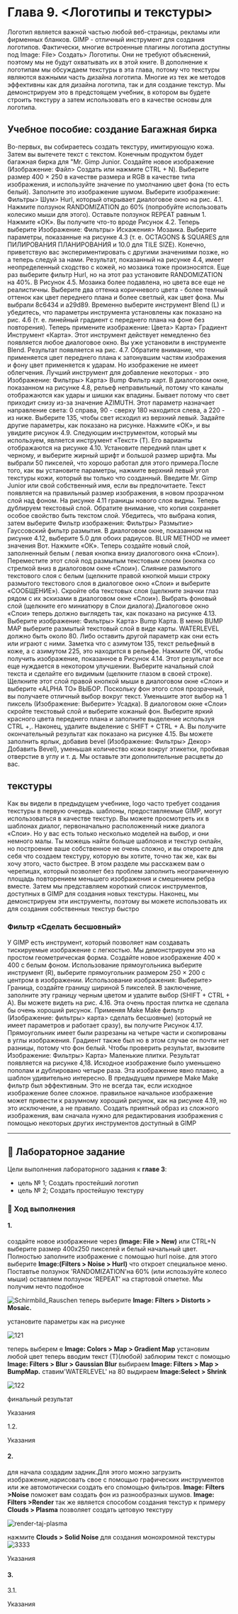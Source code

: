 # Глава 9. <Логотипы и текстуры>
Логотип является важной частью любой веб-страницы,
рекламы или фирменных бланков. GIMP - отличный
инструмент для создания логотипов. Фактически, многие встроенные
плагины логотипа доступны под Image: File>
Создать> Логотипы. Они не требуют объяснений, поэтому мы
не будут охватывать их в этой книге.
В дополнение к логотипам мы обсуждаем текстуры в
эта глава, потому что текстуры являются важными
часть дизайна логотипа. Многие из тех же методов
эффективны как для дизайна логотипа, так и для
создание текстур. Мы демонстрируем это в предстоящем
учебник, в котором вы будете строить текстуру
а затем использовать его в качестве основы для логотипа.

## Учебное пособие: создание Багажная бирка
Во-первых, вы собираетесь создать текстуру, имитирующую
кожа. Затем вы вытечете текст с текстом.
Конечным продуктом будет багажная бирка для "Mr.
Gimp Junior.
Создайте новое изображение (Изображение: Файл> Создать или
нажмите CTRL + N). Выберите размер 400 × 250 в качестве размера
и RGB в качестве типа изображения, и используйте значение по умолчанию
цвет фона (то есть белый).
Заполните это изображение шумом. Выберите изображение:
Фильтры> Шум> Hurl, который открывает диалоговое окно
на рис. 4.1. Нажмите ползунок RANDOMIZATION
до 60% (попробуйте использовать колесико мыши для этого).
Оставьте ползунок REPEAT равным 1.
Нажмите «ОК». Вы получите что-то вроде Рисунок 4.2.
Теперь выберите Изображение: Фильтры> Искажения> Мозаика.
Выберите параметры, показанные на рисунке 4.3
(т. е. OCTAGONS & SQUARES для ПИЛИРОВАНИЯ ПЛАНИРОВАНИЯ
и 10.0 для TILE SIZE). Конечно, приветствую вас
экспериментировать с другими значениями позже, но
а теперь следуй за нами.
Результат, показанный на рисунке 4.4, имеет неопределенный
сходство с кожей, но мозаика тоже
произносятся. Еще раз выберите фильтр Hurl, но на этот раз установите RANDOMIZATION на 40%. В
Рисунок 4.5. Мозаика более подавлена, но
цвета все еще не реалистичны.
Выберите два оттенка коричневого цвета - более темный оттенок
как цвет переднего плана и более светлый, как
цвет фона. Мы выбрали 8c6434 и
a29d89. Временно выберите инструмент Blend (L)
и убедитесь, что параметры инструмента установлены как показано
на рис. 4.6 (т. е. линейный градиент с переднего плана
на фоне без повторения).
Теперь примените изображение: Цвета> Карта> Градиент
Инструмент «Карта». Этот инструмент действует немедленно без
появляется любое диалоговое окно. Вы уже установили
в инструменте Blend. Результат появляется
на рис. 4.7. Обратите внимание, что применяется цвет переднего плана
к затонувшим частям изображения и фону
цвет применяется к ударам.
Но изображение не имеет облегчения. Лучший инструмент для
добавление некоторых - это Изображение: Фильтры> Карта> Bump
Фильтр карт. В диалоговом окне, показанном на рисунке 4.8,
рельеф неправильный, потому что каналы отображаются как
удары и шишки как впадины. Бывает
потому что свет приходит снизу из-за
значение AZIMUTH. Этот параметр назначает
направление света: 0 справа, 90 -
сверху 180 находится слева, а 220 - из
ниже. Выберите 135, чтобы свет исходил из
верхний левый. Задайте другие параметры, как показано на рисунке. Нажмите «ОК», и вы увидите рисунок
4.9.
Следующим инструментом, который мы используем, является инструмент «Текст» (T).
Его варианты отображаются на рисунке 4.10. Установите передний план
цвет к черному, и выберите жирный шрифт
и большой размер шрифта. Мы выбрали 50 пикселей, что
хорошо работал для этого примера.После того, как вы установите параметры, нажмите
верхний левый угол текстуры кожи, который вы
только что созданный. Введите Mr. Gimp Junior или свой собственный
имя, если вы предпочитаете. Текст появляется на
правильный размер изображения, в новом прозрачном
слой над фоном. На рисунке 4.11
границы нового слоя видны.
Теперь дублируем текстовый слой. Обратите внимание, что копия сохраняет особое свойство быть текстом
слой. Убедитесь, что выбрана копия, затем выберите Фильтр изображения: Фильтры> Размытие> Гауссовский фильтр размытия.
В диалоговом окне, показанном на рисунке 4.12, выберите 5.0
для обоих радиусов. BLUR METHOD не имеет значения
Вот. Нажмите «ОК».
Теперь создайте новый слой, заполненный белым (
левая кнопка внизу диалогового окна «Слои»).
Переместите этот слой под размытым текстовым слоем
(кнопка со стрелкой вниз в диалоговом окне «Слои»).
Слияние размытого текстового слоя с белым
(щелкните правой кнопкой мыши строку размытого текстового слоя в
диалоговое окно «Слои» и выберите «СООБЩЕНИЕ»).
Скройте оба текстовых слоя (щелкните значки глаз рядом с их эскизами в диалоговом окне «Слои»). Выбрать
фоновый слой (щелкните его миниатюру в
Слои диалога).Диалоговое окно «Слои» теперь должно выглядеть так, как показано на рисунке
4.13. Выберите изображение: Фильтры> Карта> Bump
Карта. В меню BUMP MAP выберите
размытый текстовый слой в виде карты. WATERLEVEL
должно быть около 80. Либо оставить другой параметр
как они есть или играют с ними. Заметка
что с азимутом 135, текст рельефный
в коже, а с азимутом 225, это
находится в рельефе. Нажмите OK, чтобы получить изображение, показанное в
Рисунок 4.14.
Этот результат все еще нуждается в некотором улучшении.
Выберите начальный слой текста и сделайте его видимым
(щелкните глазом в своей строке). Щелкните этот слой правой кнопкой мыши
в диалоговом окне «Слои» и выберите «ALPHA TO»
ВЫБОР. Поскольку фон этого слоя
прозрачный, вы получаете отличный выбор вокруг
текст. Уменьшите этот выбор на 1 пиксель (Изображение:
Выберите> Усадка).
В диалоговом окне «Слои» скройте текстовый слой и
выберите кожаный фон. Выберите яркий
красного цвета переднего плана и заполните выделение
используя CTRL +,. Наконец, удалите выделение
с SHIFT + CTRL + A. Вы получите окончательный результат
как показано на рисунке 4.15.
Вы можете заполнить ярлык, добавив
bevel (Изображение: Фильтры> Декор> Добавить Bevel), уменьшая
количество кожи вокруг этикетки,
пробивая отверстие в углу и т. д. Мы
оставьте эти дополнительные расцветы до вас.

## текстуры

Как вы видели в предыдущем учебнике,
logo часто требует создания текстуры в первую очередь.
шаблоны, предоставляемые GIMP, могут использоваться в качестве текстур.
Вы можете просмотреть их в шаблонах
диалог, первоначально расположенный ниже диалога «Слои».
Но у вас есть только несколько моделей на выбор, и они немного малы. Ты можешь найти
больше шаблонов и текстур онлайн, но построение
ваше собственное не очень сложно, и вы откроете для себя
что создаем текстуру, которую вы хотите, точно так же, как вы
хочу этого, часто быстрее.
В этом разделе мы расскажем вам о черепицах,
который позволяет без проблем заполнить неограниченную площадь
повторением меньшего изображения и смешением
ребра вместе. Затем мы представляем короткий список
инструментов, доступных в GIMP для создания новых
текстуры. Наконец, мы демонстрируем эти инструменты, поэтому
вы можете использовать их для создания собственных текстур
быстро

### Фильтр «Сделать бесшовный»

У GIMP есть инструмент, который позволяет нам создавать тискируемые
изображение с легкостью. Мы демонстрируем это на простом
геометрическая форма. Создайте новое изображение 400 × 400
с белым фоном. Использование прямоугольника
выберите инструмент (R), выберите прямоугольник размером 250 × 200
с центром в изображении. Использование изображения: Выберите>
Граница, создайте границу шириной 5 пикселей. В заключение,
заполните эту границу черным цветом и удалите
выбор (SHIFT + CTRL + A). Вы можете видеть
на рис. 4.16.
Эта очень простая плитка не сделала бы очень
хороший рисунок. Применяя Make Make
фильтр (Изображение: фильтры> карта> сделать бесшовные)
(который не имеет параметров и работает сразу),
вы получите Рисунок 4.17. Прямоугольник имеет
были разрезаны на четыре части и скопированы в
углы изображения. Градиент также был
но в этом случае он почти
нет разницы, потому что фон белый.
Чтобы проверить результат, вызовите Изображение: Фильтры>
Карта> Маленькие плитки. Результат появляется на рисунке
4,18. Исходное изображение было уменьшено пополам и дублировано четыре раза. Эта
изображение явно плавно, а шаблон
удивительно интересно.
В предыдущем примере Make Make
фильтр был эффективным. Это не всегда так, если
исходное изображение более сложное.
правильное начальное изображение может привести к разумному
хороший рисунок, как на рисунке 4.19, но это
исключение, а не правило. Создать приятный
образ из сложного изображения, вам сначала нужно
для редактирования изображения с помощью некоторых других инструментов
доступный в GIMP

---

## 📝 Лабораторное задание

Цели выполнения лабораторного задания к __главе 3__:

- цель № 1;
Создать простейший логотип 
- цель № 2;
Создать простейшую текстуру


### 🔴 Ход выполнения

#### 1. 

создайте новое изображение через __(Image: File > New)__ или CTRL+N
выберите размер 400х250 пикселей и белый начальный цвет.
Полностью заполните изображение с помощью hurl noise.
для этого выберите __Image:(Filters > Noise > Hurl)__ что откроет специальное меню. Поставтье ползунок 'RANDOMIZATION'на 60% (или испозьзуйте колесо мыши) оставляем ползунок 'REPEAT' на стартовой отметке. Мы получим нечто подобное 

![Schirmbild_Rauschen](files/Schirmbild_Rauschen.jpg)
теперь выберите __Image: Filters > Distorts > Mosaic.__

установите параметры как на рисунке

![121](files/121.png)

теперь выберем e __Image: Colors > Map > Gradient
Map__ установим любой цвет 
теперь вводим текст (Т)(любой)
заблюрим текст с помощью  __Image: Filters > Blur > Gaussian Blur__
выбираем __Image: Filters > Map > BumpMap.__
ставим'WATERLEVEL' на 80
выдираем __Image:Select > Shrink__ 

![122](files/122.png)

финальный результат


Указания

1.2.

Указания

#### 2. 
для начала создадим задник.Для этого можно загрузить изображение,нарисовать свое с помощью графических инструментов или же автомотически создать его спомощью фильтров. __Image: Filters >Noise__ поможет вам создать фон из разнообразных шумов.
__Image: Filters >Render__ так же является способом создания текстур 
к примеру  __Clouds > Plasma__
позволяет создать цетовую текстуру



![render-taj-plasma](files/render-taj-plasma.jpg)



нажмите __Clouds > Solid Noise__
для создания монохромной текстуры
![3333](files/3333.jpg)


Указания

#### 3. 

3.1.

Указания
